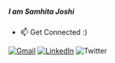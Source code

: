 ##### I am Samhita Joshi
- :mailbox: Get Connected :)

[![Gmail](https://img.shields.io/badge/-GMAIL-D14836?style=for-the-badge&logo=gmail&logoColor=white)](mailto:sj.cpp.of@gmail.com)
[![LinkedIn](https://img.shields.io/badge/-LINKEDIN-0077B5?style=for-the-badge&logo=linkedin&logoColor=white)](https://www.linkedin.com/in/samhitajoshi/)
![Twitter](https://img.shields.io/twitter/follow/joshisamhita?label=Me%20Tweets%21&style=social)
